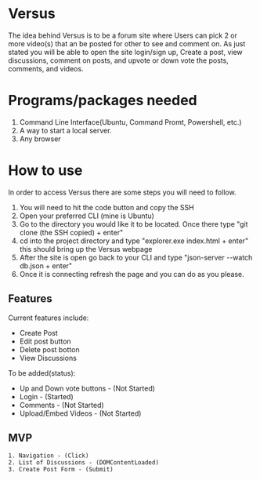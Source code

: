 # Versus
The idea behind Versus is to be a forum site where Users can pick 2 or more video(s) that an be posted for other to see and comment on. As just stated you will be able to open the site login/sign up, Create a post, view discussions, comment on posts, and upvote or down vote the posts, comments, and videos. 

# Programs/packages needed
1. Command Line Interface(Ubuntu, Command Promt, Powershell, etc.)
2. A way to start a local server.
3. Any browser 

# How to use
In order to access Versus there are some steps you will need to follow.
1. You will need to hit the code button and copy the SSH
2. Open your preferred CLI (mine is Ubuntu)
3. Go to the directory you would like it to be located. Once there type "git clone (the SSH copied) + enter"
4. cd into the project directory and type "explorer.exe index.html + enter" this should bring up the Versus webpage
5. After the site is open go back to your CLI and type "json-server --watch db.json + enter"
6. Once it is connecting refresh the page and you can do as you please.

## Features
Current features include:
   - Create Post
   - Edit post button
   - Delete post botton
   - View Discussions

To be added(status):
   - Up and Down vote buttons - (Not Started)
   - Login - (Started)
   - Comments - (Not Started)
   - Upload/Embed Videos - (Not Started)

## MVP
    1. Navigation - (Click)
    2. List of Discussions - (DOMContentLoaded)
    3. Create Post Form - (Submit) 

